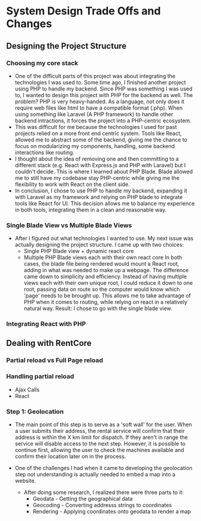 # System Design Trade Offs and Changes

## Designing the Project Structure

### Choosing my core stack
- One of the difficult parts of this project was about integrating the technologies I was used to. Some time ago, I finished another project using PHP to handle my backend. Since PHP was something I was used to, I wanted to design this project with PHP for the backend as well. The problem? PHP is very heavy-handed. As a language, not only does it require web files like html to have a compatible format (.php). When using something like Laravel (A PHP framework) to handle other backend intractions, it forces the project into a PHP-centric ecosystem.
- This was difficult for me because the technologies I used for past projects relied on a more front end centric system. Tools like React, allowed me to abstract some of the backend, giving me the chance to focus on modularizing my components, handling, some backend interactions like routing.
- I thought about the idea of removing one and then committing to a different stack (e.g. React with Express.js and PHP with Laravel) but I couldn't decide. This is where I learned about PHP Blade. Blade allowed me to still have my codebase stay PHP-centric while giving me the flexibility to work with React on the client side.
- In conclusion, I chose to use PHP to handle my backend, expanding it with Laravel as my framework and relying on PHP blade to integrate tools like React for UI. This decision allows me to balance my experience in both tools, integrating them in a clean and reasonable way.

### Single Blade View vs Multiple Blade Views
- After I figured out what technologies I wanted to use. My next issue was actually designing the project structure. I came up with two choices:
    - Single PHP Blade view + dynamic react core
    - Multiple PHP Blade views each with their own react core
In both cases, the blade file being rendered would mount a React root, adding in what was needed to make up a webpage. The difference came down to simplicity and efficiency. Instead of having multiple views each with their own unique root, I could reduce it down to one root, passing data on route so the computer would know which 'page' needs to be brought up. This allows me to take advantage of PHP when it comes to routing, while relying on react in a relatively natural way.
Result: I chose to go with the single blade view.


### Integrating React with PHP

## Dealing with RentCore
### Partial reload vs Full Page reload
### Handling partial reload
- Ajax Calls
- React
### Step 1: Geolocation
- The main point of this step is to serve as a 'soft wall' for the user. When a user submits their address, the rental service will confirm that their address is within the X km limit for dispatch. If they aren't in range the service will disable access to the next step. However, it is possible to continue first, allowing the user to check the machines available and confirm their location later on in the process.

- One of the challenges I had when it came to developing the geolocation step not understanding is actually needed to embed a map into a website.
    - After doing some research, I realized there were three parts to it:
        - Geodata - Getting the geographical data
        - Geocoding - Converting addresss strings to coordinates
        - Rendering - Applying coordinates onto geodata to render a map
    
